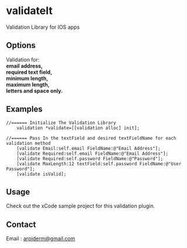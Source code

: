 validateIt
==========

Validation Library for IOS apps



## Options
Validation for: <br/>
    <b>email address,</b><br/>
    <b>required text field,</b><br/>
    <b>minimum length,</b><br/>
    <b>maximum length,</b><br/>
    <b>letters and space only.</b>

## Examples

```objc
//====== Initialize The Validation Library
    validation *validate=[[validation alloc] init];
    
//====== Pass In the textField and desired textFieldName for each validation method
    [validate Email:self.email FieldName:@"Email Address"];
    [validate Required:self.email FieldName:@"Email Address"];
    [validate Required:self.password FieldName:@"Password"];
    [validate MaxLength:12 textField:self.password FieldName:@"User Password"];
    [validate isValid];
```
## Usage

Check out the xCode sample project for this validation plugin.

## Contact

Email : arpiderm@gmail.com
